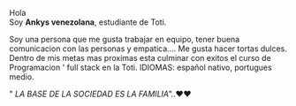 
Hola    
Soy **Ankys venezolana**, estudiante de Toti.

Soy una persona que me gusta trabajar en equipo, tener buena comunicacion con las personas y empatica....
 Me gusta hacer tortas dulces.
 Dentro de mis metas mas proximas esta culminar con exitos el curso de Programacion ' full stack en la Toti.
 IDIOMAS: español nativo, portugues medio.
 
" *LA BASE DE LA SOCIEDAD ES LA FAMILIA".*.❤❤
 
